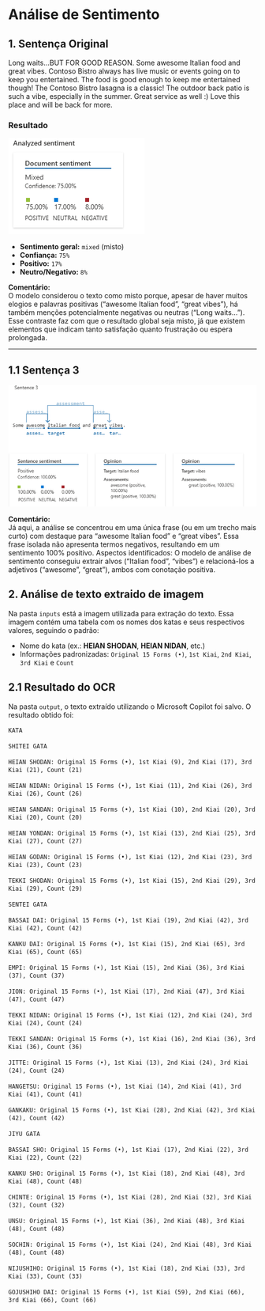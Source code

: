 # Análise de Sentimento

## 1. Sentença Original

Long waits...BUT FOR GOOD REASON. Some awesome Italian food and great vibes. Contoso Bistro always has live music or events going on to keep you entertained. The food is good enough to keep me entertained though! The Contoso Bistro lasagna is a classic! The outdoor back patio is such a vibe, especially in the summer. Great service as well :) Love this place and will be back for more.

### Resultado

![alt text](image.png)

- **Sentimento geral:** `mixed` (misto)
- **Confiança:** `75%`
- **Positivo:** `17%`
- **Neutro/Negativo:** `8%`

**Comentário:**  
O modelo considerou o texto como misto porque, apesar de haver muitos elogios e palavras positivas (“awesome Italian food”, “great vibes”), há também menções potencialmente negativas ou neutras (“Long waits...”). Esse contraste faz com que o resultado global seja misto, já que existem elementos que indicam tanto satisfação quanto frustração ou espera prolongada.

---

## 1.1 Sentença 3

![alt text](image-1.png)

**Comentário:**  
Já aqui, a análise se concentrou em uma única frase (ou em um trecho mais curto) com destaque para “awesome Italian food” e “great vibes”. Essa frase isolada não apresenta termos negativos, resultando em um sentimento 100% positivo.
Aspectos identificados: O modelo de análise de sentimento conseguiu extrair alvos (“Italian food”, “vibes”) e relacioná-los a adjetivos (“awesome”, “great”), ambos com conotação positiva.

## 2. Análise de texto extraido de imagem

Na pasta `inputs` está a imagem utilizada para extração do texto. Essa imagem contém uma tabela com os nomes dos katas e seus respectivos valores, seguindo o padrão:

- Nome do kata (ex.: **HEIAN SHODAN**, **HEIAN NIDAN**, etc.)
- Informações padronizadas: `Original 15 Forms (•)`, `1st Kiai`, `2nd Kiai`, `3rd Kiai` e `Count`

## 2.1 Resultado do OCR

Na pasta `output`, o texto extraído utilizando o Microsoft Copilot foi salvo. O resultado obtido foi:

```plaintext
KATA

SHITEI GATA

HEIAN SHODAN: Original 15 Forms (•), 1st Kiai (9), 2nd Kiai (17), 3rd Kiai (21), Count (21)

HEIAN NIDAN: Original 15 Forms (•), 1st Kiai (11), 2nd Kiai (26), 3rd Kiai (26), Count (26)

HEIAN SANDAN: Original 15 Forms (•), 1st Kiai (10), 2nd Kiai (20), 3rd Kiai (20), Count (20)

HEIAN YONDAN: Original 15 Forms (•), 1st Kiai (13), 2nd Kiai (25), 3rd Kiai (27), Count (27)

HEIAN GODAN: Original 15 Forms (•), 1st Kiai (12), 2nd Kiai (23), 3rd Kiai (23), Count (23)

TEKKI SHODAN: Original 15 Forms (•), 1st Kiai (15), 2nd Kiai (29), 3rd Kiai (29), Count (29)

SENTEI GATA

BASSAI DAI: Original 15 Forms (•), 1st Kiai (19), 2nd Kiai (42), 3rd Kiai (42), Count (42)

KANKU DAI: Original 15 Forms (•), 1st Kiai (15), 2nd Kiai (65), 3rd Kiai (65), Count (65)

EMPI: Original 15 Forms (•), 1st Kiai (15), 2nd Kiai (36), 3rd Kiai (37), Count (37)

JION: Original 15 Forms (•), 1st Kiai (17), 2nd Kiai (47), 3rd Kiai (47), Count (47)

TEKKI NIDAN: Original 15 Forms (•), 1st Kiai (12), 2nd Kiai (24), 3rd Kiai (24), Count (24)

TEKKI SANDAN: Original 15 Forms (•), 1st Kiai (16), 2nd Kiai (36), 3rd Kiai (36), Count (36)

JITTE: Original 15 Forms (•), 1st Kiai (13), 2nd Kiai (24), 3rd Kiai (24), Count (24)

HANGETSU: Original 15 Forms (•), 1st Kiai (14), 2nd Kiai (41), 3rd Kiai (41), Count (41)

GANKAKU: Original 15 Forms (•), 1st Kiai (28), 2nd Kiai (42), 3rd Kiai (42), Count (42)

JIYU GATA

BASSAI SHO: Original 15 Forms (•), 1st Kiai (17), 2nd Kiai (22), 3rd Kiai (22), Count (22)

KANKU SHO: Original 15 Forms (•), 1st Kiai (18), 2nd Kiai (48), 3rd Kiai (48), Count (48)

CHINTE: Original 15 Forms (•), 1st Kiai (28), 2nd Kiai (32), 3rd Kiai (32), Count (32)

UNSU: Original 15 Forms (•), 1st Kiai (36), 2nd Kiai (48), 3rd Kiai (48), Count (48)

SOCHIN: Original 15 Forms (•), 1st Kiai (24), 2nd Kiai (48), 3rd Kiai (48), Count (48)

NIJUSHIHO: Original 15 Forms (•), 1st Kiai (18), 2nd Kiai (33), 3rd Kiai (33), Count (33)

GOJUSHIHO DAI: Original 15 Forms (•), 1st Kiai (59), 2nd Kiai (66), 3rd Kiai (66), Count (66)
```
